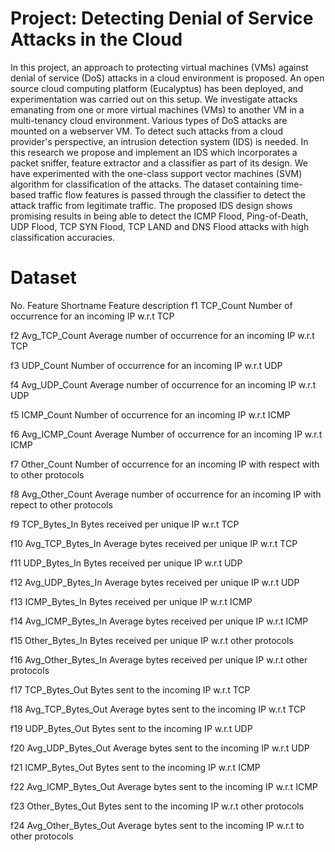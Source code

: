 # Project: Detecting Denial of Service Attacks in the Cloud

In this project, an approach to protecting virtual machines (VMs) against denial of service (DoS) attacks in a cloud environment is proposed. An open source cloud computing platform (Eucalyptus) has been deployed, and experimentation was carried out on this setup. We investigate attacks emanating from one or more virtual machines (VMs) to another VM in a multi-tenancy cloud environment. Various types of DoS attacks are mounted on a webserver VM. To detect such attacks from a cloud provider's perspective, an intrusion detection system (IDS) is needed. In this research we propose and implement an IDS which incorporates a packet sniffer, feature extractor and a classifier as part of its design. We have experimented with the one-class support vector machines (SVM) algorithm for classification of the attacks. The dataset containing time-based traffic flow features is passed through the classifier to detect the attack traffic from legitimate traffic. The proposed IDS design shows promising results in being able to detect the ICMP Flood, Ping-of-Death, UDP Flood, TCP SYN Flood, TCP LAND and DNS Flood attacks with high classification accuracies.

# Dataset
No. Feature  Shortname	Feature description
f1	TCP_Count	Number of occurrence for an incoming IP w.r.t TCP

f2	Avg_TCP_Count	Average number of occurrence for an incoming IP  w.r.t TCP

f3	UDP_Count	Number of occurrence for an incoming IP w.r.t UDP

f4	Avg_UDP_Count	Average number of occurrence for an incoming IP w.r.t UDP

f5	ICMP_Count	Number of occurrence for an incoming IP w.r.t ICMP

f6	Avg_ICMP_Count	Average Number of occurrence for an incoming IP w.r.t ICMP

f7	Other_Count	Number of occurrence for an incoming IP with respect with to other protocols

f8	Avg_Other_Count	Average number of occurrence for an incoming IP with repect to other protocols

f9	TCP_Bytes_In	Bytes received per unique IP w.r.t TCP

f10	Avg_TCP_Bytes_In	Average bytes received per unique IP w.r.t TCP

f11	UDP_Bytes_In	Bytes received per unique IP w.r.t UDP

f12	Avg_UDP_Bytes_In	Average bytes received per unique IP w.r.t UDP

f13	ICMP_Bytes_In	Bytes received per unique IP w.r.t ICMP

f14	Avg_ICMP_Bytes_In	Average bytes received per unique IP w.r.t ICMP

f15	Other_Bytes_In	Bytes received per unique IP w.r.t other protocols

f16	Avg_Other_Bytes_In	Average bytes received per unique IP w.r.t other protocols

f17	TCP_Bytes_Out	Bytes sent to the incoming IP w.r.t TCP

f18	Avg_TCP_Bytes_Out	Average bytes sent to the incoming IP w.r.t TCP

f19	UDP_Bytes_Out	Bytes sent to the incoming IP w.r.t UDP

f20	Avg_UDP_Bytes_Out	Average bytes sent to the incoming IP w.r.t UDP

f21	ICMP_Bytes_Out	Bytes sent to the incoming IP w.r.t ICMP

f22	Avg_ICMP_Bytes_Out	Average bytes sent to the incoming IP w.r.t ICMP

f23	Other_Bytes_Out	Bytes sent to the incoming IP w.r.t other protocols

f24	Avg_Other_Bytes_Out	Average bytes sent to the incoming IP w.r.t to other protocols